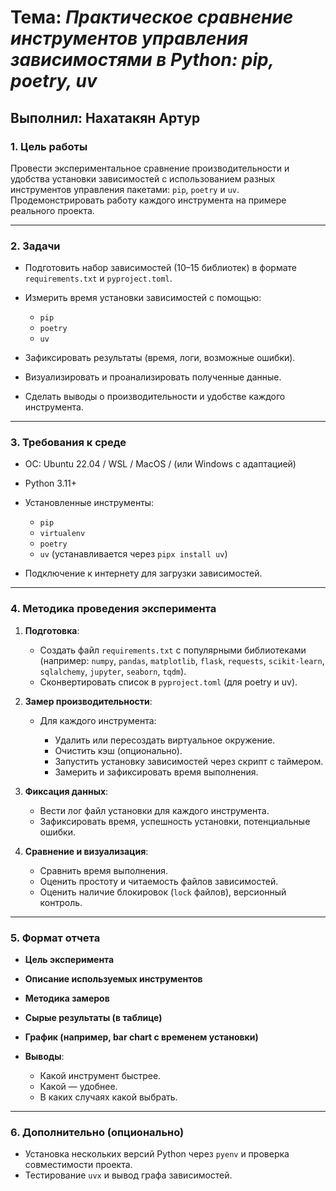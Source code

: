# Тема: *Практическое сравнение инструментов управления зависимостями в Python: pip, poetry, uv*

## Выполнил: Нахатакян Артур

### 1. **Цель работы**

Провести экспериментальное сравнение производительности и удобства установки зависимостей с использованием разных инструментов управления пакетами: `pip`, `poetry` и `uv`. Продемонстрировать работу каждого инструмента на примере реального проекта.

---

### 2. **Задачи**

* Подготовить набор зависимостей (10–15 библиотек) в формате `requirements.txt` и `pyproject.toml`.
* Измерить время установки зависимостей с помощью:

  * `pip`
  * `poetry`
  * `uv`
* Зафиксировать результаты (время, логи, возможные ошибки).
* Визуализировать и проанализировать полученные данные.
* Сделать выводы о производительности и удобстве каждого инструмента.

---

### 3. **Требования к среде**

* ОС: Ubuntu 22.04 / WSL / MacOS / (или Windows с адаптацией)
* Python 3.11+
* Установленные инструменты:

  * `pip`
  * `virtualenv`
  * `poetry`
  * `uv` (устанавливается через `pipx install uv`)
* Подключение к интернету для загрузки зависимостей.

---

### 4. **Методика проведения эксперимента**

1. **Подготовка**:

   * Создать файл `requirements.txt` с популярными библиотеками (например: `numpy`, `pandas`, `matplotlib`, `flask`, `requests`, `scikit-learn`, `sqlalchemy`, `jupyter`, `seaborn`, `tqdm`).
   * Сконвертировать список в `pyproject.toml` (для poetry и uv).

2. **Замер производительности**:

   * Для каждого инструмента:

     * Удалить или пересоздать виртуальное окружение.
     * Очистить кэш (опционально).
     * Запустить установку зависимостей через скрипт с таймером.
     * Замерить и зафиксировать время выполнения.

3. **Фиксация данных**:

   * Вести лог файл установки для каждого инструмента.
   * Зафиксировать время, успешность установки, потенциальные ошибки.

4. **Сравнение и визуализация**:

   * Сравнить время выполнения.
   * Оценить простоту и читаемость файлов зависимостей.
   * Оценить наличие блокировок (`lock` файлов), версионный контроль.

---

### 5. **Формат отчета**

* **Цель эксперимента**
* **Описание используемых инструментов**
* **Методика замеров**
* **Сырые результаты (в таблице)**
* **График (например, bar chart с временем установки)**
* **Выводы**:

  * Какой инструмент быстрее.
  * Какой — удобнее.
  * В каких случаях какой выбрать.

---

### 6. **Дополнительно (опционально)**

* Установка нескольких версий Python через `pyenv` и проверка совместимости проекта.
* Тестирование `uvx` и вывод графа зависимостей.

